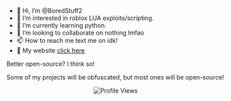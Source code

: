 - 👋 Hi, I’m @BoredStuff2
- 👀 I’m interested in roblox LUA exploits/scripting.
- 🌱 I’m currently learning python.
- 💞️ I’m looking to collaborate on nothing lmfao
- 📫 How to reach me text me on idk!
- 🔗 My website [click here](http://bypasschat.ml)

Better open-source? I think so!

Some of my projects will be obfuscated, but most ones will be open-source!
<!---
BoredStuff2/BoredStuff2 is a ✨ special ✨ repository. 
lol
--->

<p align="center"> <img src="https://komarev.com/ghpvc/?username=BoredStuff2" alt="Profile Views" /> </p>  
